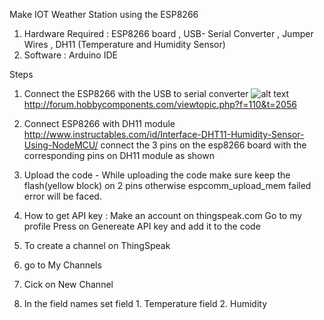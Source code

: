 Make IOT Weather Station using the ESP8266


1. Hardware Required : ESP8266 board , USB- Serial Converter , Jumper Wires , DH11 (Temperature and Humidity Sensor)
2. Software : Arduino IDE 

Steps 

1. Connect the ESP8266 with the USB to serial converter 
   ![alt text](http://hobbycomponents.com/images/forum/ESP12E_USB_Connections.png)
   http://forum.hobbycomponents.com/viewtopic.php?f=110&t=2056
2. Connect ESP8266 with DH11 module    
   http://www.instructables.com/id/Interface-DHT11-Humidity-Sensor-Using-NodeMCU/
   connect the 3 pins on the esp8266 board with the corresponding pins on DH11 module as shown 
 
3. Upload the code - While uploading the code make sure keep the flash(yellow block) on 2 pins otherwise espcomm_upload_mem failed error will be faced. 

4. How to get API key : 
 Make an account on thingspeak.com
 Go to my profile 
 Press on Genereate API key and add it to the code 
 
 
5. To create a channel on ThingSpeak 
1. go to My Channels 
2. Cick on New Channel 
3. In the field names set 
   field 1. Temperature
   field 2. Humidity
